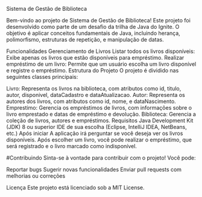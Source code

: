 Sistema de Gestão de Biblioteca

Bem-vindo ao projeto de Sistema de Gestão de Biblioteca! Este projeto foi desenvolvido como parte de um desafio da trilha de Java do Ignite. O objetivo é aplicar conceitos fundamentais de Java, incluindo herança, polimorfismo, estruturas de repetição, e manipulação de datas.

Funcionalidades
Gerenciamento de Livros
Listar todos os livros disponíveis: Exibe apenas os livros que estão disponíveis para empréstimo.
Realizar empréstimo de um livro: Permite que um usuário escolha um livro disponível e registre o empréstimo.
Estrutura do Projeto
O projeto é dividido nas seguintes classes principais:

Livro: Representa os livros na biblioteca, com atributos como id, titulo, autor, disponivel, dataCadastro e dataAtualizacao.
Autor: Representa os autores dos livros, com atributos como id, nome, e dataNascimento.
Emprestimo: Gerencia os empréstimos de livros, com informações sobre o livro emprestado e datas de empréstimo e devolução.
Biblioteca: Gerencia a coleção de livros, autores e empréstimos.
Requisitos
Java Development Kit (JDK) 8 ou superior
IDE de sua escolha (Eclipse, IntelliJ IDEA, NetBeans, etc.)
Após iniciar
A aplicação irá perguntar se você deseja ver os livros disponíveis. Após escolher um livro, você pode realizar o empréstimo, que será registrado e o livro marcado como indisponível.

#Contribuindo Sinta-se à vontade para contribuir com o projeto! Você pode:

Reportar bugs
Sugerir novas funcionalidades Enviar pull requests com melhorias ou correções

Licença
Este projeto está licenciado sob a MIT License.
